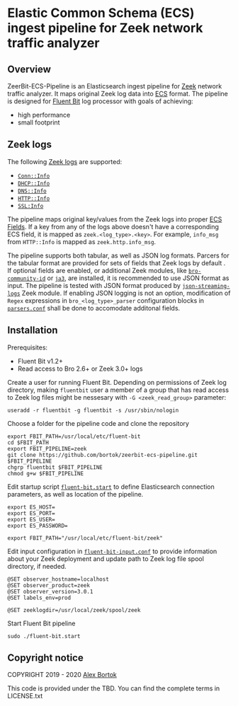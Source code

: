 # Elastic Common Schema (ECS) ingest pipeline for Zeek network traffic analyzer 
## Overview
ZeerBit-ECS-Pipeline is an Elasticsearch ingest pipeline for [Zeek](https://www.zeek.org/) network traffic analyzer. It maps original Zeek log data into [ECS](https://www.elastic.co/guide/en/ecs/current/ecs-reference.html) format. The pipeline is designed for [Fluent Bit](https://fluentbit.io/) log processor with goals of achieving:

- high performance
- small footprint

## Zeek logs
The following [Zeek logs](https://docs.zeek.org/en/current/script-reference/log-files.html) are supported:

- [`Conn::Info`](https://docs.zeek.org/en/current/scripts/base/protocols/conn/main.zeek.html#type-Conn::Info)
- [`DHCP::Info`](https://docs.zeek.org/en/current/scripts/base/protocols/dhcp/main.zeek.html#type-DHCP::Info)
- [`DNS::Info`](https://docs.zeek.org/en/current/scripts/base/protocols/dns/main.zeek.html#type-DNS::Info)
- [`HTTP::Info`](https://docs.zeek.org/en/current/scripts/base/protocols/http/main.zeek.html#type-HTTP::Info)
- [`SSL:Info`](https://docs.zeek.org/en/current/scripts/base/protocols/ssl/main.zeek.html#type-SSL::Info)

The pipeline maps original key/values from the Zeek logs into proper [ECS Fields](https://www.elastic.co/guide/en/ecs/current/ecs-field-reference.html). If a key from any of the logs above doesn't have a corresponding ECS field, it is mapped as `zeek.<log_type>.<key>`. For example, `info_msg` from `HTTP::Info` is mapped as `zeek.http.info_msg`.
  
The pipeline supports both tabular, as well as JSON log formats. Parcers for the tabular format are provided for sets of fields that Zeek logs by default . If optional fields are enabled, or additional Zeek modules, like [`bro-community-id`](https://github.com/corelight/bro-community-id) or [`ja3`](https://github.com/salesforce/ja3), are installed, it is recommended to use JSON format as input. The pipeline is tested with JSON format produced by  [`json-streaming-logs`](https://github.com/corelight/json-streaming-logs) Zeek module. If enabling JSON logging is not an option, modification of `Regex` expressions in `bro_<log_type>_parser` configuration blocks in [`parsers.conf`](parsers.conf) shall be done to accomodate additonal fields.

## Installation
Prerequisites:

- Fluent Bit v1.2+
- Read access to Bro 2.6+ or Zeek 3.0+ logs

Create a user for running Fluent Bit. Depending on permissions of Zeek log directory, making `fluentbit` user a member of a group that has read access to Zeek log files might be nessesary with `-G <zeek_read_group>` parameter:

    useradd -r fluentbit -g fluentbit -s /usr/sbin/nologin    

Choose a folder for the pipeline code and clone the repository

    export FBIT_PATH=/usr/local/etc/fluent-bit
    cd $FBIT_PATH
    export FBIT_PIPELINE=zeek
    git clone https://github.com/bortok/zeerbit-ecs-pipeline.git $FBIT_PIPELINE
    chgrp fluentbit $FBIT_PIPELINE
    chmod g+w $FBIT_PIPELINE

Edit startup script [`fluent-bit.start`](fluent-bit.start) to define Elasticsearch connection parameters, as well as location of the pipeline.

    export ES_HOST=
    export ES_PORT=
    export ES_USER=
    export ES_PASSWORD=
    
    export FBIT_PATH="/usr/local/etc/fluent-bit/zeek"

Edit input configuration in [`fluent-bit-input.conf`](fluent-bit-input.conf) to provide information about your Zeek deployment and update path to Zeek log file spool directory, if needed.

    @SET observer_hostname=localhost
    @SET observer_product=zeek
    @SET observer_version=3.0.1
    @SET labels_env=prod
    
    @SET zeeklogdir=/usr/local/zeek/spool/zeek

Start Fluent Bit pipeline

    sudo ./fluent-bit.start

## Copyright notice

COPYRIGHT 2019 - 2020 [Alex Bortok](https://github.com/bortok)

This code is provided under the TBD.
You can find the complete terms in LICENSE.txt